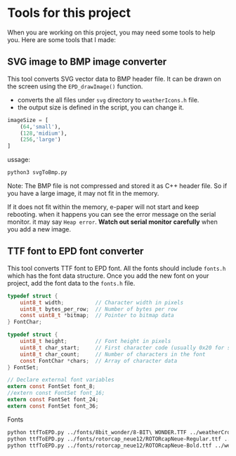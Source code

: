 # Tools for this project

When you are working on this project, you may need some tools to help you. Here are some tools that I made:

## SVG image to BMP image converter
This tool converts SVG vector data to BMP header file.
It can be drawn on the screen using the `EPD_drawImage()` function.

- converts the all files under `svg` directory to `weatherIcons.h` file.
- the output size is defined in the script, you can change it.
```python
imageSize = [
    (64,'small'),
    (128,'midium'),
    (256,'large')
]
```

ussage:
```bash
python3 svgToBmp.py
```

Note: The BMP file is not compressed and stored it as C++ header file.
So if you have a large image, it may not fit in the memory.

If it does not fit within the memory, e-paper will not start and keep rebooting.
when it happens you can see the error message on the serial monitor. it may say `Heap error`.
**Watch out serial monitor carefully** when you add a new image.


## TTF font to EPD font converter
This tool converts TTF font to EPD font.
All the fonts should include `fonts.h` which has the font data structure.
Once you add the new font on your project, add the font data to the `fonts.h` file.

```c
typedef struct {
    uint8_t width;          // Character width in pixels
    uint8_t bytes_per_row;  // Number of bytes per row
    const uint8_t *bitmap;  // Pointer to bitmap data
} FontChar;

typedef struct {
    uint8_t height;         // Font height in pixels
    uint8_t char_start;     // First character code (usually 0x20 for space)
    uint8_t char_count;     // Number of characters in the font
    const FontChar *chars;  // Array of character data
} FontSet;

// Declare external font variables
extern const FontSet font_8;
//extern const FontSet font_16;
extern const FontSet font_24;
extern const FontSet font_36;
```

Fonts
```bash
python ttfToEPD.py ../fonts/8bit_wonder/8-BIT\ WONDER.TTF ../weatherCrow5.7/font8.cpp 8
python ttfToEPD.py ../fonts/rotorcap_neue12/ROTORcapNeue-Regular.ttf ../weatherCrow5.7/font12.cpp 12
python ttfToEPD.py ../fonts/rotorcap_neue12/ROTORcapNeue-Bold.ttf ../weatherCrow5.7/font24.cpp 24
```